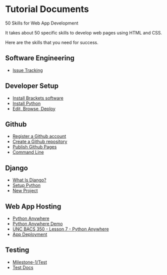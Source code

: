 # Tutorial Documents

50 Skills for Web App Development

It takes about 50 specific skills to develop web pages using HTML and CSS.

Here are the skills that you need for success.


## Software Engineering
* [Issue Tracking](Issues.md)


## Developer Setup

* [Install Brackets software](InstallBrackets.md)
* [Install Python](InstallPython.md)
* [Edit, Browse, Deploy](Workflow.md)


## Github

* [Register a Github account](GithubAccount.md)
* [Create a Github repository](GithubRepo.md)
* [Publish Github Pages](GithubPages.md)
* [Command Line](CommandLine.md)


## Django

* [What Is Django?](WhatIsDango.md)
* [Setup Python](SetupPython.md)
* [New Project](NewProject.md)


## Web App Hosting

* [Python Anywhere](PythonAnywhere.md)
* [Python Anywhere Demo](PythonAnywhereDemo.md)
* [UNC BACS 350 - Lesson 7 - Python Anywhere](https://shrinking-world.com/course/bacs350/lesson/07)
* [App Deployment](AppDeployment)


## Testing

* [Milestone-1/Test](../Milestone-1/Test.md)
* [Test Docs](TestDocs)

